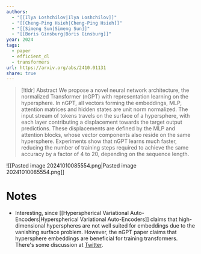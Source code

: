 ```yaml
---
authors:
  - "[[Ilya Loshchilov|Ilya Loshchilov]]"
  - "[[Cheng-Ping Hsieh|Cheng-Ping Hsieh]]"
  - "[[Simeng Sun|Simeng Sun]]"
  - "[[Boris Ginsburg|Boris Ginsburg]]"
year: 2024
tags:
  - paper
  - efficient_dl
  - transformers
url: https://arxiv.org/abs/2410.01131
share: true
---
```

> [!tldr] Abstract
> We propose a novel neural network architecture, the normalized Transformer (nGPT) with representation learning on the hypersphere. In nGPT, all vectors forming the embeddings, MLP, attention matrices and hidden states are unit norm normalized. The input stream of tokens travels on the surface of a hypersphere, with each layer contributing a displacement towards the target output predictions. These displacements are defined by the MLP and attention blocks, whose vector components also reside on the same hypersphere. Experiments show that nGPT learns much faster, reducing the number of training steps required to achieve the same accuracy by a factor of 4 to 20, depending on the sequence length.

![[Pasted image 20241010085554.png|Pasted image 20241010085554.png]]

# Notes
- Interesting, since [[Hyperspherical Variational Auto-Encoders|Hyperspherical Variational Auto-Encoders]] claims that high-dimensional hyperspheres are not well suited for embeddings due to the vanishing surface problem. However, the nGPT paper claims that hypersphere embeddings are beneficial for training transformers. There's some discussion at [Twitter](https://x.com/maksym_andr/status/1843923528502129122).


